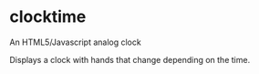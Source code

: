 # clocktime
An HTML5/Javascript analog clock

Displays a clock with hands that change depending on the time. 

